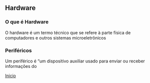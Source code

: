 ## Hardware

### O que é Hardware

O hardware é um termo técnico que se refere à parte física de computadores e outros sistemas microeletrônicos

### Periféricos

Um periférico é “um dispositivo auxiliar usado para enviar ou receber informações do 

[Inicio](https://github.com/Thalyalm/rocketseat-trilha-conectar)